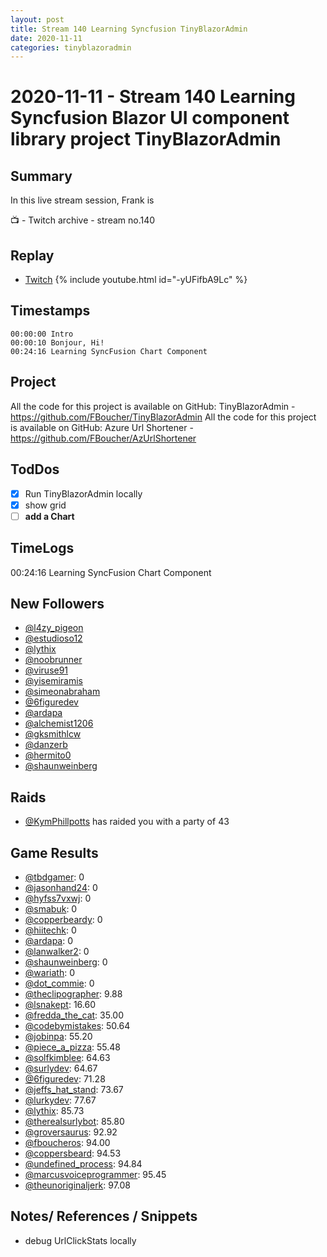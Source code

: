 ```yaml
---
layout: post
title: Stream 140 Learning Syncfusion TinyBlazorAdmin
date: 2020-11-11
categories: tinyblazoradmin
---
```



# 2020-11-11 - Stream 140 Learning Syncfusion Blazor UI component library project TinyBlazorAdmin

## Summary

In this live stream session, Frank is 

📺 - Twitch archive - stream no.140

## Replay


- [Twitch](https://www.twitch.tv/fboucheros)
{% include youtube.html id="-yUFifbA9Lc" %}
<br/><!--more-->


## Timestamps


    00:00:00 Intro
    00:00:10 Bonjour, Hi!
    00:24:16 Learning SyncFusion Chart Component


## Project

All the code for this project is available on GitHub: TinyBlazorAdmin - https://github.com/FBoucher/TinyBlazorAdmin
All the code for this project is available on GitHub: Azure Url Shortener - https://github.com/FBoucher/AzUrlShortener
## TodDos

- [X] Run TinyBlazorAdmin locally
- [X] show grid
- [ ] **add a Chart**

## TimeLogs

00:24:16 Learning SyncFusion Chart Component

## New Followers

- [@l4zy_pigeon](https://www.twitch.tv/l4zy_pigeon)
- [@estudioso12](https://www.twitch.tv/estudioso12)
- [@lythix](https://www.twitch.tv/lythix)
- [@noobrunner](https://www.twitch.tv/noobrunner)
- [@viruse91](https://www.twitch.tv/viruse91)
- [@yisemiramis](https://www.twitch.tv/yisemiramis)
- [@simeonabraham](https://www.twitch.tv/simeonabraham)
- [@6figuredev](https://www.twitch.tv/6figuredev)
- [@ardapa](https://www.twitch.tv/ardapa)
- [@alchemist1206](https://www.twitch.tv/alchemist1206)
- [@gksmithlcw](https://www.twitch.tv/gksmithlcw)
- [@danzerb](https://www.twitch.tv/danzerb)
- [@hermito0](https://www.twitch.tv/hermito0)
- [@shaunweinberg](https://www.twitch.tv/shaunweinberg)

## Raids

- [@KymPhillpotts](https://www.twitch.tv/KymPhillpotts) has raided you with a party of 43

## Game Results

- [@tbdgamer](https://www.twitch.tv/tbdgamer): 0
- [@jasonhand24](https://www.twitch.tv/jasonhand24): 0
- [@hyfss7vxwj](https://www.twitch.tv/hyfss7vxwj): 0
- [@smabuk](https://www.twitch.tv/smabuk): 0
- [@copperbeardy](https://www.twitch.tv/copperbeardy): 0
- [@hiitechk](https://www.twitch.tv/hiitechk): 0
- [@ardapa](https://www.twitch.tv/ardapa): 0
- [@lanwalker2](https://www.twitch.tv/lanwalker2): 0
- [@shaunweinberg](https://www.twitch.tv/shaunweinberg): 0
- [@wariath](https://www.twitch.tv/wariath): 0
- [@dot_commie](https://www.twitch.tv/dot_commie): 0
- [@theclipographer](https://www.twitch.tv/theclipographer): 9.88
- [@lsnakept](https://www.twitch.tv/lsnakept): 16.60
- [@fredda_the_cat](https://www.twitch.tv/fredda_the_cat): 35.00
- [@codebymistakes](https://www.twitch.tv/codebymistakes): 50.64
- [@jobinpa](https://www.twitch.tv/jobinpa): 55.20
- [@piece_a_pizza](https://www.twitch.tv/piece_a_pizza): 55.48
- [@solfkimblee](https://www.twitch.tv/solfkimblee): 64.63
- [@surlydev](https://www.twitch.tv/surlydev): 64.67
- [@6figuredev](https://www.twitch.tv/6figuredev): 71.28
- [@jeffs_hat_stand](https://www.twitch.tv/jeffs_hat_stand): 73.67
- [@lurkydev](https://www.twitch.tv/lurkydev): 77.67
- [@lythix](https://www.twitch.tv/lythix): 85.73
- [@therealsurlybot](https://www.twitch.tv/therealsurlybot): 85.80
- [@groversaurus](https://www.twitch.tv/groversaurus): 92.92
- [@fboucheros](https://www.twitch.tv/fboucheros): 94.00
- [@coppersbeard](https://www.twitch.tv/coppersbeard): 94.53
- [@undefined_process](https://www.twitch.tv/undefined_process): 94.84
- [@marcusvoiceprogrammer](https://www.twitch.tv/marcusvoiceprogrammer): 95.45
- [@theunoriginaljerk](https://www.twitch.tv/theunoriginaljerk): 97.08

## Notes/ References / Snippets

- debug UrlClickStats locally
